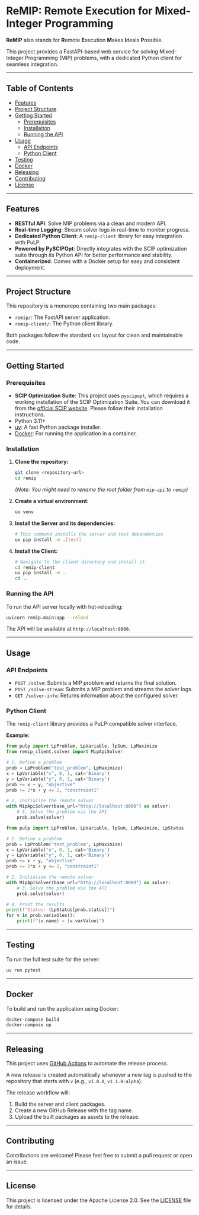 # ReMIP: Remote Execution for Mixed-Integer Programming

**ReMIP** also stands for **R**emote **E**xecution **M**akes **I**deals **P**ossible.

This project provides a FastAPI-based web service for solving Mixed-Integer Programming (MIP) problems, with a dedicated Python client for seamless integration.

---

## Table of Contents

- [Features](#features)
- [Project Structure](#project-structure)
- [Getting Started](#getting-started)
  - [Prerequisites](#prerequisites)
  - [Installation](#installation)
  - [Running the API](#running-the-api)
- [Usage](#usage)
  - [API Endpoints](#api-endpoints)
  - [Python Client](#python-client)
- [Testing](#testing)
- [Docker](#docker)
- [Releasing](#releasing)
- [Contributing](#contributing)
- [License](#license)

---

## Features

-   **RESTful API**: Solve MIP problems via a clean and modern API.
-   **Real-time Logging**: Stream solver logs in real-time to monitor progress.
-   **Dedicated Python Client**: A `remip-client` library for easy integration with PuLP.
-   **Powered by PySCIPOpt**: Directly integrates with the SCIP optimization suite through its Python API for better performance and stability.
-   **Containerized**: Comes with a Docker setup for easy and consistent deployment.

---

## Project Structure

This repository is a monorepo containing two main packages:

-   `remip/`: The FastAPI server application.
-   `remip-client/`: The Python client library.

Both packages follow the standard `src` layout for clean and maintainable code.

---

## Getting Started

### Prerequisites

-   **SCIP Optimization Suite**: This project uses `pyscipopt`, which requires a working installation of the SCIP Optimization Suite. You can download it from the [official SCIP website](https://scipopt.org/index.php#download). Please follow their installation instructions.
-   Python 3.11+
-   [uv](https://github.com/astral-sh/uv): A fast Python package installer.
-   [Docker](https://www.docker.com/): For running the application in a container.

### Installation

1.  **Clone the repository:**
    ```bash
    git clone <repository-url>
    cd remip
    ```
    *(Note: You might need to rename the root folder from `mip-api` to `remip`)*

2.  **Create a virtual environment:**
    ```bash
    uv venv
    ```

3.  **Install the Server and its dependencies:**
    ```bash
    # This command installs the server and test dependencies
    uv pip install -e .[test]
    ```

4.  **Install the Client:**
    ```bash
    # Navigate to the client directory and install it
    cd remip-client
    uv pip install -e .
    cd ..
    ```

### Running the API

To run the API server locally with hot-reloading:

```bash
uvicorn remip.main:app --reload
```

The API will be available at `http://localhost:8000`.

---

## Usage

### API Endpoints

-   `POST /solve`: Submits a MIP problem and returns the final solution.
-   `POST /solve-stream`: Submits a MIP problem and streams the solver logs.
-   `GET /solver-info`: Returns information about the configured solver.

### Python Client

The `remip-client` library provides a PuLP-compatible solver interface.

**Example:**

```python
from pulp import LpProblem, LpVariable, lpSum, LpMaximize
from remip_client.solver import MipApiSolver

# 1. Define a problem
prob = LpProblem("test_problem", LpMaximize)
x = LpVariable("x", 0, 1, cat='Binary')
y = LpVariable("y", 0, 1, cat='Binary')
prob += x + y, "objective"
prob += 2*x + y <= 2, "constraint1"

# 2. Initialize the remote solver
with MipApiSolver(base_url="http://localhost:8000") as solver:
    # 3. Solve the problem via the API
    prob.solve(solver)

from pulp import LpProblem, LpVariable, lpSum, LpMaximize, LpStatus

# 1. Define a problem
prob = LpProblem("test_problem", LpMaximize)
x = LpVariable("x", 0, 1, cat='Binary')
y = LpVariable("y", 0, 1, cat='Binary')
prob += x + y, "objective"
prob += 2*x + y <= 2, "constraint1"

# 2. Initialize the remote solver
with MipApiSolver(base_url="http://localhost:8000") as solver:
    # 3. Solve the problem via the API
    prob.solve(solver)

# 4. Print the results
print(f"Status: {LpStatus[prob.status]}")
for v in prob.variables():
    print(f"{v.name} = {v.varValue}")
```

---

## Testing

To run the full test suite for the server:

```bash
uv run pytest
```

---

## Docker

To build and run the application using Docker:

```bash
docker-compose build
docker-compose up
```

---

## Releasing

This project uses [GitHub Actions](https://github.com/features/actions) to automate the release process.

A new release is created automatically whenever a new tag is pushed to the repository that starts with `v` (e.g., `v1.0.0`, `v1.1.0-alpha`).

The release workflow will:
1.  Build the server and client packages.
2.  Create a new GitHub Release with the tag name.
3.  Upload the built packages as assets to the release.

---

## Contributing

Contributions are welcome! Please feel free to submit a pull request or open an issue.

---

## License

This project is licensed under the Apache License 2.0. See the [LICENSE](LICENSE) file for details.